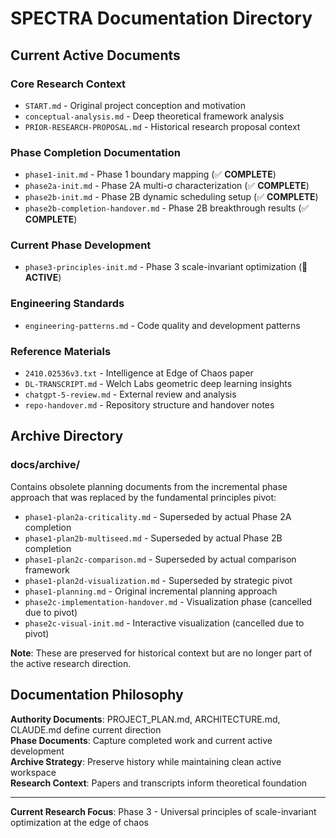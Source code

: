 # SPECTRA Documentation Directory

## Current Active Documents

### **Core Research Context**
- `START.md` - Original project conception and motivation
- `conceptual-analysis.md` - Deep theoretical framework analysis  
- `PRIOR-RESEARCH-PROPOSAL.md` - Historical research proposal context

### **Phase Completion Documentation**
- `phase1-init.md` - Phase 1 boundary mapping (✅ **COMPLETE**)
- `phase2a-init.md` - Phase 2A multi-σ characterization (✅ **COMPLETE**)
- `phase2b-init.md` - Phase 2B dynamic scheduling setup (✅ **COMPLETE**)
- `phase2b-completion-handover.md` - Phase 2B breakthrough results (✅ **COMPLETE**)

### **Current Phase Development**  
- `phase3-principles-init.md` - Phase 3 scale-invariant optimization (🔄 **ACTIVE**)

### **Engineering Standards**
- `engineering-patterns.md` - Code quality and development patterns

### **Reference Materials**
- `2410.02536v3.txt` - Intelligence at Edge of Chaos paper
- `DL-TRANSCRIPT.md` - Welch Labs geometric deep learning insights
- `chatgpt-5-review.md` - External review and analysis
- `repo-handover.md` - Repository structure and handover notes

## Archive Directory

### **docs/archive/**
Contains obsolete planning documents from the incremental phase approach that was replaced by the fundamental principles pivot:

- `phase1-plan2a-criticality.md` - Superseded by actual Phase 2A completion
- `phase1-plan2b-multiseed.md` - Superseded by actual Phase 2B completion  
- `phase1-plan2c-comparison.md` - Superseded by actual comparison framework
- `phase1-plan2d-visualization.md` - Superseded by strategic pivot
- `phase1-planning.md` - Original incremental planning approach
- `phase2c-implementation-handover.md` - Visualization phase (cancelled due to pivot)
- `phase2c-visual-init.md` - Interactive visualization (cancelled due to pivot)

**Note**: These are preserved for historical context but are no longer part of the active research direction.

## Documentation Philosophy

**Authority Documents**: PROJECT_PLAN.md, ARCHITECTURE.md, CLAUDE.md define current direction  
**Phase Documents**: Capture completed work and current active development  
**Archive Strategy**: Preserve history while maintaining clean active workspace  
**Research Context**: Papers and transcripts inform theoretical foundation

---

**Current Research Focus**: Phase 3 - Universal principles of scale-invariant optimization at the edge of chaos